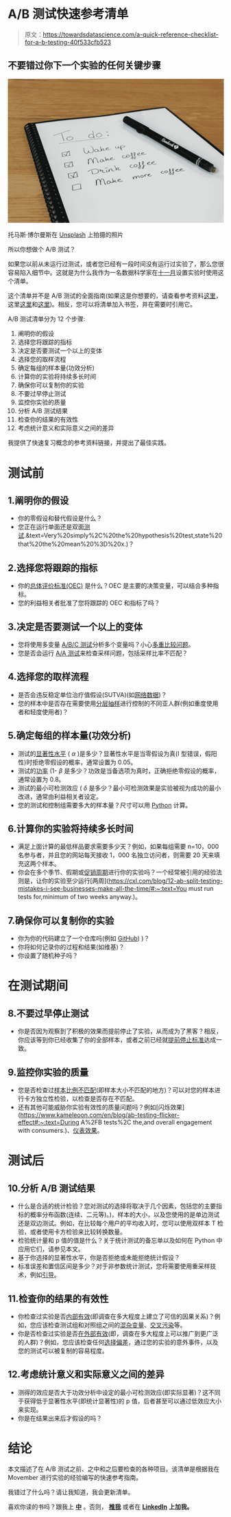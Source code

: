 # A/B 测试快速参考清单

> 原文：<https://towardsdatascience.com/a-quick-reference-checklist-for-a-b-testing-40f533cfb523>

## 不要错过你下一个实验的任何关键步骤

![](img/75869f2ce9d36fd683bca2b35d37f2ae.png)

托马斯·博尔曼斯在 [Unsplash](https://unsplash.com?utm_source=medium&utm_medium=referral) 上拍摄的照片

所以你想做个 A/B 测试？

如果您以前从未运行过测试，或者您已经有一段时间没有运行过实验了，那么您很容易陷入细节中。这就是为什么我作为一名数据科学家在[十一月](http://movember.com)设置实验时使用这个清单。

这个清单并不是 A/B 测试的全面指南(如果这是你想要的，请查看参考资料[这里](/ab-testing-with-python-e5964dd66143)，这里[这里](/a-practical-guide-to-a-b-tests-in-python-66666f5c3b02)和[这里](/how-to-conduct-a-b-testing-3076074a8458))。相反，您可以将清单加入书签，并在需要时引用它。

A/B 测试清单分为 12 个步骤:

1.  阐明你的假设
2.  选择您将跟踪的指标
3.  决定是否要测试一个以上的变体
4.  选择您的取样流程
5.  确定每组的样本量(功效分析)
6.  计算你的实验将持续多长时间
7.  确保你可以复制你的实验
8.  不要过早停止测试
9.  监控你实验的质量
10.  分析 A/B 测试结果
11.  检查你的结果的有效性
12.  考虑统计意义和实际意义之间的差异

我提供了快速复习概念的参考资料链接，并提出了最佳实践。

# 测试前

## 1.阐明你的假设

*   你的零假设和替代假设是什么？
*   您正在运行单面还是双面[测试](https://www.statisticshowto.com/probability-and-statistics/hypothesis-testing/one-tailed-test-or-two/#:~:text=A%20one%2Dtailed%20test%20has,the%20image%20to%20the%20left).&text=Very%20simply%2C%20the%20hypothesis%20test,state%20that%20the%20mean%20%3D%20x.)？

## 2.选择您将跟踪的指标

*   你的[总体评价标准(OEC)](https://www.linkedin.com/pulse/overall-evaluation-criterion-oec-ronny-kohavi/) 是什么？OEC 是主要的决策变量，可以结合多种指标。
*   您的利益相关者批准了您将跟踪的 OEC 和指标了吗？

## 3.决定是否要测试一个以上的变体

*   您将使用多变量 [A/B/C 测试](/a-b-c-tests-how-to-analyze-results-from-multi-group-experiments-ad5d5cee0b05)分析多个变量吗？小心[多重比较问题](https://egap.org/resource/10-things-to-know-about-multiple-comparisons/)。
*   您是否会运行 [A/A 测试](/an-a-b-test-loses-its-luster-if-a-a-tests-fail-2dd11fa6d241)来检查采样问题，包括采样比率不匹配？

## 4.选择您的取样流程

*   是否会违反稳定单位治疗值假设(SUTVA)(如[网络数据](/ab-testing-challenges-in-social-networks-e67611c92916))？
*   您的样本中是否存在需要使用[分层抽样](https://en.wikipedia.org/wiki/Stratified_sampling)进行控制的不同亚人群(例如重度使用者和轻度使用者)？

## 5.确定每组的样本量(功效分析)

*   测试的[显著性水平](/finding-the-right-significance-level-for-an-ab-test-26d907ca91c9) ( *α* )是多少？显著性水平是当零假设为真(I 型错误，假阳性)时拒绝零假设的概率，通常设置为 0.05。
*   测试的[功率](/finding-the-right-significance-level-for-an-ab-test-26d907ca91c9) (1- *β* 是多少？功效是当备选项为真时，正确拒绝零假设的概率，通常设置为 0.8。
*   测试的最小可检测效应 ( *δ* 是多少？最小可检测效果是实验被视为成功的最小改进，通常由利益相关者设定。
*   您的测试和控制组需要多大的样本量？尺寸可以用 [Python](/introduction-to-power-analysis-in-python-e7b748dfa26) 计算。

## 6.计算你的实验将持续多长时间

*   满足上面计算的最低样品要求需要多少天？例如，如果每组需要 n=10，000 名参与者，并且您的网站每天接收 1，000 名独立访问者，则需要 20 天来填充这两个样本。
*   你会在多个季节、假期或[促销周期](https://www.widerfunnel.com/blog/ab-testing-during-the-holidays/)进行你的实验吗？一个经常被引用的经验法则是，让你的实验至少运行[两周](https://cxl.com/blog/12-ab-split-testing-mistakes-i-see-businesses-make-all-the-time/#:~:text=You must run tests for,minimum of two weeks anyway.)。

## 7.确保你可以复制你的实验

*   你为你的代码建立了一个仓库吗(例如 [GitHub](https://resources.github.com/webcasts/GitHub-for-data-scientists-thankyou/#:~:text=Data%20science%20and%20machine%20learning,team%20and%20across%20the%20organization.)) )？
*   你将如何记录你的过程和结果(如维基)？
*   你设置了随机种子吗？

# 在测试期间

## 8.不要过早停止测试

*   你是否因为观察到了积极的效果而提前停止了实验，从而成为了黑客？相反，你应该等到你已经收集了你的全部样本，或者之前已经就[提前停止标准](https://netflixtechblog.com/improving-experimentation-efficiency-at-netflix-with-meta-analysis-and-optimal-stopping-d8ec290ae5be)达成一致。

## 9.监控你实验的质量

*   您是否检查过[样本比例不匹配](/the-essential-guide-to-sample-ratio-mismatch-for-your-a-b-tests-96a4db81d7a4)(即样本大小不匹配的地方)？可以对您的样本进行卡方独立性检验，以检查是否存在不匹配。
*   还有其他可能威胁你实验有效性的质量问题吗？例如[闪烁效果](https://www.kameleoon.com/en/blog/ab-testing-flicker-effect#:~:text=During A%2FB tests%2C the,and overall engagement with consumers.)、[仪表效果](https://web.pdx.edu/~stipakb/download/PA555/ResearchDesign.html)。

# 测试后

## 10.分析 A/B 测试结果

*   什么是合适的统计检验？您对测试的选择将取决于几个因素，包括您的主要指标的概率分布函数(连续、二元等)。)，样本的大小，以及您使用的是单边测试还是双边测试。例如，在比较每个用户的平均收入时，您可以使用双样本 T 检验，或者使用卡方检验来比较转换数量。
*   检验统计量和 p 值的值是什么？关于统计测试的备忘单以及如何在 Python 中应用它们，请参见本文。
*   基于你选择的显著性水平，你是否拒绝或未能拒绝统计假设？
*   标准误差和置信区间是多少？对于非参数统计测试，您将需要使用重采样技术，例如[引导](https://elizavetalebedeva.com/bootstrapping-confidence-intervals-the-basics/)。

## 11.检查你的结果的有效性

*   你检查过实验是否[内部有效](https://www.verywellmind.com/internal-and-external-validity-4584479)(即调查在多大程度上建立了可信的因果关系)？例如，您应该检查测试组和对照组之间的[混杂变量](https://odsc.medium.com/mastering-a-b-testing-from-design-to-analysis-f0ab3974aee0)、[交叉污染](/online-controlled-experiment-8-common-pitfalls-and-solutions-ea4488e5a82e)等。
*   你是否检查过实验是否[在外部有效](https://www.verywellmind.com/internal-and-external-validity-4584479)(即，调查在多大程度上可以推广到更广泛的人群)？例如，您应该检查任何[选择偏差](https://medium.com/airbnb-engineering/selection-bias-in-online-experimentation-c3d67795cceb)，通过您的实验的意外事件，以及您的测试可以被复制的容易程度。

## 12.考虑统计意义和实际意义之间的差异

*   测得的效应是否大于功效分析中设定的最小可检测效应(即实际显著)？这不同于获得低于显著性水平(即统计显著性)的 p 值，后者甚至可以通过低效应大小来实现。
*   你是在结果出来后才假设的吗？

# 结论

本文描述了在 A/B 测试之前、之中和之后要检查的各种项目。该清单是根据我在 Movember 进行实验的经验编写的快速参考指南。

我错过了什么吗？请让我知道，我会更新清单。

喜欢你读的书吗？跟我上 [**中**](https://medium.com/@rtkilian) 。否则， [**推我**](https://twitter.com/rtkilian) 或者在 [**LinkedIn**](https://www.linkedin.com/in/rtkilian/) **上加我。**
